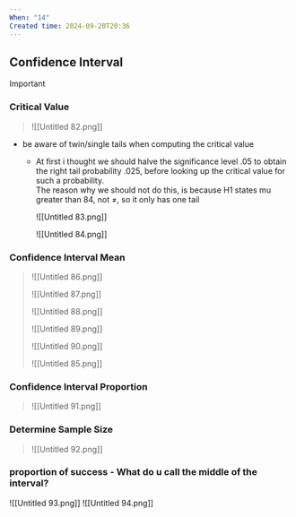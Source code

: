 ```yaml
---
When: "14"
Created time: 2024-09-20T20:36
---
```

## Confidence Interval

> [!important]
### Critical Value

> ![[Untitled 82.png]]
- be aware of twin/single tails when computing the critical value
    - At first i thought we should halve the significance level .05 to obtain the right tail probability .025, before looking up the critical value for such a probability.  
        The reason why we should not do this, is because H1 states mu greater than 84, not ≠, so it only has one tail  
        
        ![[Untitled 83.png]]
        
        ![[Untitled 84.png]]
        
### Confidence Interval Mean

> ![[Untitled 86.png]]
> 
> ![[Untitled 87.png]]
> 
> ![[Untitled 88.png]]
> 
> ![[Untitled 89.png]]
> 
> ![[Untitled 90.png]]
> 
> ![[Untitled 85.png]]
### Confidence Interval Proportion

> ![[Untitled 91.png]]
### Determine Sample Size

> ![[Untitled 92.png]]
### proportion of success - What do u call the middle of the interval?
![[Untitled 93.png]]
![[Untitled 94.png]]